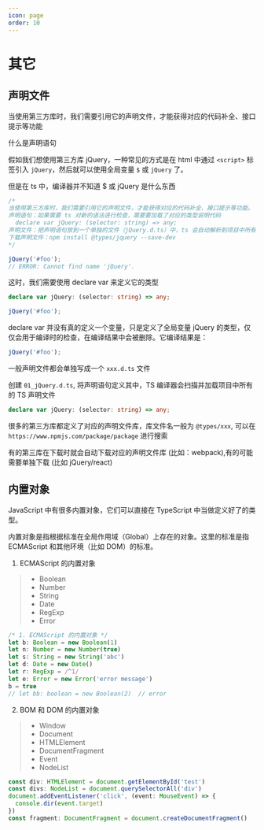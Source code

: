 ```yaml
---
icon: page
order: 10
---
```

# 其它

## 声明文件

当使用第三方库时，我们需要引用它的声明文件，才能获得对应的代码补全、接口提示等功能  

什么是声明语句  

假如我们想使用第三方库 jQuery，一种常见的方式是在 html 中通过 `<script>` 标签引入 `jQuery`，然后就可以使用全局变量 `$` 或 `jQuery` 了。  

但是在 ts 中，编译器并不知道 $ 或 jQuery 是什么东西  

```typescript
/* 
当使用第三方库时，我们需要引用它的声明文件，才能获得对应的代码补全、接口提示等功能。
声明语句：如果需要 ts 对新的语法进行检查，需要要加载了对应的类型说明代码
  declare var jQuery: (selector: string) => any;
声明文件：把声明语句放到一个单独的文件（jQuery.d.ts）中，ts 会自动解析到项目中所有声明文件
下载声明文件：npm install @types/jquery --save-dev
*/

jQuery('#foo');
// ERROR: Cannot find name 'jQuery'.
```

这时，我们需要使用 declare var 来定义它的类型

```typescript
declare var jQuery: (selector: string) => any;

jQuery('#foo');
```

declare var 并没有真的定义一个变量，只是定义了全局变量 jQuery 的类型，仅仅会用于编译时的检查，在编译结果中会被删除。它编译结果是：

```typescript
jQuery('#foo');
```

一般声明文件都会单独写成一个 `xxx.d.ts` 文件

创建 `01_jQuery.d.ts`, 将声明语句定义其中，TS 编译器会扫描并加载项目中所有的 TS 声明文件
```typescript
declare var jQuery: (selector: string) => any;
```

很多的第三方库都定义了对应的声明文件库，库文件名一般为 `@types/xxx`, 可以在 `https://www.npmjs.com/package/package` 进行搜索  

有的第三库在下载时就会自动下载对应的声明文件库 (比如：webpack),有的可能需要单独下载 (比如 jQuery/react)

## 内置对象

JavaScript 中有很多内置对象，它们可以直接在 TypeScript 中当做定义好了的类型。  

内置对象是指根据标准在全局作用域（Global）上存在的对象。这里的标准是指 ECMAScript 和其他环境（比如 DOM）的标准。

1. ECMAScript 的内置对象

> - Boolean
> - Number
> - String
> - Date
> - RegExp
> - Error

```typescript
/* 1. ECMAScript 的内置对象 */
let b: Boolean = new Boolean(1)
let n: Number = new Number(true)
let s: String = new String('abc')
let d: Date = new Date()
let r: RegExp = /^1/
let e: Error = new Error('error message')
b = true
// let bb: boolean = new Boolean(2)  // error
```

2. BOM 和 DOM 的内置对象

> - Window
> - Document
> - HTMLElement
> - DocumentFragment
> - Event
> - NodeList

```typescript
const div: HTMLElement = document.getElementById('test')
const divs: NodeList = document.querySelectorAll('div')
document.addEventListener('click', (event: MouseEvent) => {
  console.dir(event.target)
})
const fragment: DocumentFragment = document.createDocumentFragment()
```



